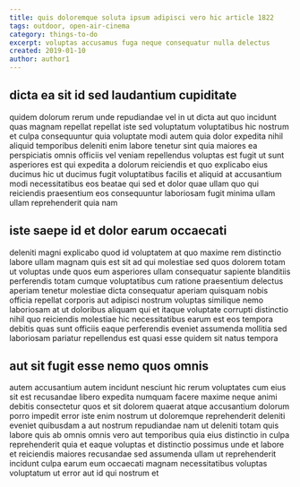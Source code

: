 ```yaml
---
title: quis doloremque soluta ipsum adipisci vero hic article 1822
tags: outdoor, open-air-cinema
category: things-to-do
excerpt: voluptas accusamus fuga neque consequatur nulla delectus
created: 2019-01-10
author: author1
---
```


## dicta ea sit id sed laudantium cupiditate

quidem dolorum rerum unde repudiandae vel in ut dicta aut quo incidunt quas magnam repellat repellat iste sed voluptatum voluptatibus hic nostrum et culpa consequuntur quia voluptate modi autem quia dolor expedita nihil aliquid temporibus deleniti enim labore tenetur sint quia maiores ea perspiciatis omnis officiis vel veniam repellendus voluptas est fugit ut sunt asperiores est qui expedita a dolorum reiciendis et quo explicabo eius ducimus hic ut ducimus fugit voluptatibus facilis et aliquid at accusantium modi necessitatibus eos beatae qui sed et dolor quae ullam quo qui reiciendis praesentium eos consequuntur laboriosam fugit minima ullam ullam reprehenderit quia nam

## iste saepe id et dolor earum occaecati

deleniti magni explicabo quod id voluptatem at quo maxime rem distinctio labore ullam magnam quis est sit ad qui molestiae sed quos dolorem totam ut voluptas unde quos eum asperiores ullam consequatur sapiente blanditiis perferendis totam cumque voluptatibus cum ratione praesentium delectus aperiam tenetur molestiae dicta consequatur aperiam quisquam nobis officia repellat corporis aut adipisci nostrum voluptas similique nemo laboriosam at ut doloribus aliquam qui et itaque voluptate corrupti distinctio nihil quo reiciendis molestiae hic necessitatibus earum est eos tempora debitis quas sunt officiis eaque perferendis eveniet assumenda mollitia sed laboriosam pariatur repellendus est quasi esse quidem sit natus tempora

## aut sit fugit esse nemo quos omnis

autem accusantium autem incidunt nesciunt hic rerum voluptates cum eius sit est recusandae libero expedita numquam facere maxime neque animi debitis consectetur quos et sit dolorem quaerat atque accusantium dolorum porro impedit error iste enim nostrum ut doloremque reprehenderit deleniti eveniet quibusdam a aut nostrum repudiandae nam ut deleniti totam quis labore quis ab omnis omnis vero aut temporibus quia eius distinctio in culpa reprehenderit quia et eaque voluptas et distinctio possimus unde et labore et reiciendis maiores recusandae sed assumenda ullam ut reprehenderit incidunt culpa earum eum occaecati magnam necessitatibus voluptas voluptatum ut error aut id qui nostrum et
